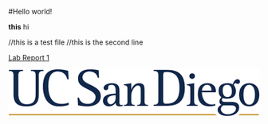 #Hello world!

**this** hi

//this is a test file
//this is the second line

[Lab Report 1](lab-report-1-week-0.md)

![Image](image.png)